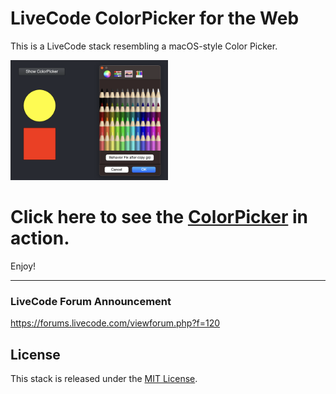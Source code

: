 # LiveCode ColorPicker for the Web

This is a LiveCode stack resembling a macOS-style Color Picker.


<img src="https://raw.githubusercontent.com/RolfKocherhans/ColorPicker/refs/heads/main/ColorPicker.png" alt="Alt Text" style="width:50%; height:auto;">

# Click here to see the [ColorPicker](https://rolfkocherhans.github.io/ColorPicker/) in action.


Enjoy!

-----

### LiveCode Forum Announcement
https://forums.livecode.com/viewforum.php?f=120

## License
This stack is released under the [MIT License](https://opensource.org/licenses/MIT).

